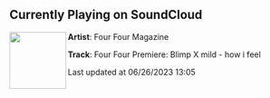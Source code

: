 ## Currently Playing on SoundCloud

[<img align="left" width="100" src="https://i1.sndcdn.com/artworks-UgX4qtwlbebtsonj-vIPE1A-t500x500.jpg">](https://soundcloud.com/fourfourmagazine/four-four-premiere-blimp-x-mild-how-i-feel-1)

**Artist**: Four Four Magazine 

**Track**: Four Four Premiere: Blimp X mild - how i feel

Last updated at 06/26/2023 13:05
